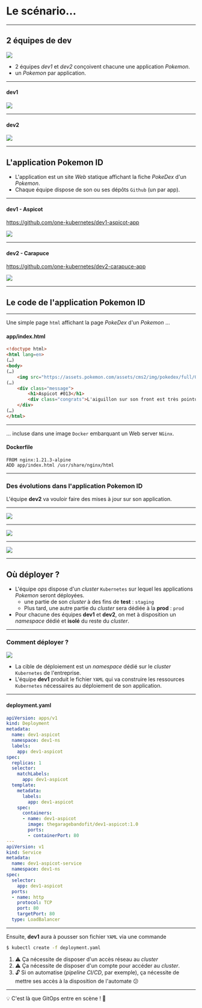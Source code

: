 # Le scénario…

----

## 2 équipes de dev

<img class="r-stretch" src="../images/one-kubernetes_Sacha.png">

* 2 équipes *dev1* et *dev2* conçoivent chacune une application _Pokemon_.
* un _Pokemon_ par application.

----

#### dev1

<img class="r-stretch" src="../images/dev1_website001.png">

----

#### dev2

<img class="r-stretch" src="../images/dev2_website001.png">

----

## L'application Pokemon ID

* L'application est un site _Web_ statique affichant la fiche _PokeDex_ d'un _Pokemon_.  
* Chaque équipe dispose de son ou ses dépôts `Github` (un par app).

----

#### dev1 - Aspicot

https://github.com/one-kubernetes/dev1-aspicot-app

<img class="r-stretch" src="../images/dev1_files.png">

----

#### dev2 - Carapuce

https://github.com/one-kubernetes/dev2-carapuce-app

<img class="r-stretch" src="../images/dev2_files.png">

----

## Le code de l'application Pokemon ID

----

Une simple page `html` affichant la page _PokeDex_ d'un _Pokemon_ …  

#### app/index.html

```html [6|9-10]
<!doctype html>
<html lang=en>
(…)
<body>
(…)
	<img src="https://assets.pokemon.com/assets/cms2/img/pokedex/full/013.png">
(…)
	<div class="message">
		<h1>Aspicot #013</h1>
		<div class="congrats">L'aiguillon sur son front est très pointu.(…)</div>
	</div>
(…)
</html>
```

----

… incluse dans une image `Docker` embarquant un Web server `NGinx`.

#### Dockerfile

```docker [1-2]
FROM nginx:1.21.3-alpine
ADD app/index.html /usr/share/nginx/html
```

----

### Des évolutions dans l'application Pokemon ID

L'équipe **dev2** va vouloir faire des mises à jour sur son application.

----

<img class="r-stretch" src="../images/dev2_website001.png">

----

<img class="r-stretch" src="../images/dev2_website002.png">

----

<img class="r-stretch" src="../images/dev2_website003.png">

---

## Où déployer ?

* L'équipe *ops* dispose d'un _cluster_ `Kubernetes` sur lequel les applications _Pokemon_ seront déployées.
  * une partie de son _cluster_ à des fins de **test** : `staging`
  * Plus tard, une autre partie du _cluster_ sera dédiée à la **prod** : `prod`
* Pour chacune des équipes **dev1** et **dev2**, on met à disposition un _namespace_ dédié et **isolé** du reste du _cluster_.

---

### Comment déployer ?

<img class="r-stretch" src="../images/one-kubernetes_Sacha.png">

* La cible de déploiement est un _namespace_ dédié sur le _cluster_ `Kubernetes` de l'entreprise.
* L'équipe **dev1** produit le fichier `YAML` qui va construire les ressources `Kubernetes` nécessaires au déploiement de son application.

----

#### deployment.yaml

```YAML [2|4-5|9|18-22|25|27-28|31|33-35]
apiVersion: apps/v1
kind: Deployment
metadata:
  name: dev1-aspicot
  namespace: dev1-ns
  labels:
    app: dev1-aspicot
spec:
  replicas: 1
  selector:
    matchLabels:
      app: dev1-aspicot
  template:
    metadata:
      labels:
        app: dev1-aspicot
    spec:
      containers:
      - name: dev1-aspicot
        image: thegaragebandofit/dev1-aspicot:1.0
        ports:
        - containerPort: 80
---
apiVersion: v1
kind: Service
metadata:
  name: dev1-aspicot-service
  namespace: dev1-ns
spec:
  selector:
    app: dev1-aspicot
  ports:
  - name: http
    protocol: TCP
    port: 80
    targetPort: 80
  type: LoadBalancer
```

----

Ensuite, **dev1** aura à pousser son fichier `YAML` via une commande

```bash
$ kubectl create -f deployment.yaml
```

1. ⚠️ Ça nécessite de disposer d'un accès réseau au _cluster_
2. ⚠️ Ça nécessite de disposer d'un compte pour accéder au _cluster_.
3. 🔓 Si on automatise (_pipeline CI/CD_, par exemple), ça nécessite de mettre ses accès à la disposition de l'automate 😕

----

💡 C'est là que GitOps entre en scène ! 🍾